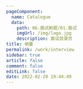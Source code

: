 ```yaml
---
pageComponent: 
  name: Catalogue
  data: 
    path: 06.面试刷题/01.面试
    imgUrl: /img/logo.jpg
    description: 面试目录页
title: 纲要
permalink: /work/interview
sidebar: true
article: false
comment: false
editLink: false
date: 2022-02-20 19:44:49
---
```

